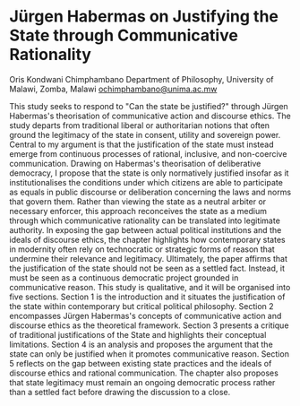 # Jürgen Habermas on Justifying the State through Communicative Rationality

Oris Kondwani Chimphambano
Department of Philosophy, University of Malawi, Zomba, Malawi
ochimphambano@unima.ac.mw

This study seeks to respond to "Can the state be justified?" through Jürgen Habermas's theorisation of communicative
action and discourse ethics. The study departs from traditional liberal or authoritarian notions that often ground the
legitimacy of the state in consent, utility and sovereign power. Central to my argument is that the justification of the
state must instead emerge from continuous processes of rational, inclusive, and non-coercive communication. Drawing on
Habermas's theorisation of deliberative democracy, I propose that the state is only normatively justified insofar as it
institutionalises the conditions under which citizens are able to participate as equals in public discourse or
deliberation concerning the laws and norms that govern them. Rather than viewing the state as a neutral arbiter or
necessary enforcer, this approach reconceives the state as a medium through which communicative rationality can be
translated into legitimate authority. In exposing the gap between actual political institutions and the ideals of
discourse ethics, the chapter highlights how contemporary states in modernity often rely on technocratic or strategic
forms of reason that undermine their relevance and legitimacy. Ultimately, the paper affirms that the justification of
the state should not be seen as a settled fact. Instead, it must be seen as a continuous democratic project grounded in
communicative reason. This study is qualitative, and it will be organised into five sections. Section 1 is the
introduction and it situates the justification of the state within contemporary but critical political philosophy.
Section 2 encompasses Jürgen Habermas's concepts of communicative action and discourse ethics as the theoretical
framework. Section 3 presents a critique of traditional justifications of the State and highlights their conceptual
limitations. Section 4 is an analysis and proposes the argument that the state can only be justified when it promotes
communicative reason. Section 5 reflects on the gap between existing state practices and the ideals of discourse ethics
and rational communication. The chapter also proposes that state legitimacy must remain an ongoing democratic process
rather than a settled fact before drawing the discussion to a close. 


